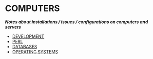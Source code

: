 COMPUTERS
=========

___Notes about installations / issues / configurations on computers and servers___

* [DEVELOPMENT](development.md)
* [PERL](perl.md)
* [DATABASES](databases.md)
* [OPERATING SYSTEMS](os.md)


